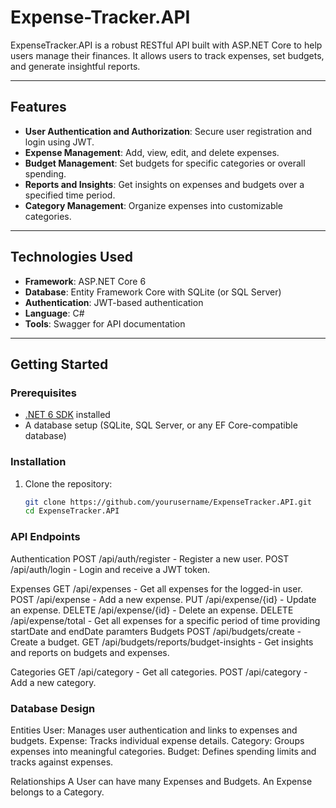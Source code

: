 # Expense-Tracker.API

ExpenseTracker.API is a robust RESTful API built with ASP.NET Core to help users manage their finances. It allows users to track expenses, set budgets, and generate insightful reports.

---

## **Features**

- **User Authentication and Authorization**: Secure user registration and login using JWT.
- **Expense Management**: Add, view, edit, and delete expenses.
- **Budget Management**: Set budgets for specific categories or overall spending.
- **Reports and Insights**: Get insights on expenses and budgets over a specified time period.
- **Category Management**: Organize expenses into customizable categories.

---

## **Technologies Used**

- **Framework**: ASP.NET Core 6
- **Database**: Entity Framework Core with SQLite (or SQL Server)
- **Authentication**: JWT-based authentication
- **Language**: C#
- **Tools**: Swagger for API documentation

---

## **Getting Started**

### **Prerequisites**

- [.NET 6 SDK](https://dotnet.microsoft.com/download/dotnet/6.0) installed
- A database setup (SQLite, SQL Server, or any EF Core-compatible database)

### **Installation**

1. Clone the repository:

   ```bash
   git clone https://github.com/yourusername/ExpenseTracker.API.git
   cd ExpenseTracker.API


### **API Endpoints**
Authentication
POST /api/auth/register - Register a new user.
POST /api/auth/login - Login and receive a JWT token.

Expenses
GET /api/expenses - Get all expenses for the logged-in user.
POST /api/expense - Add a new expense.
PUT /api/expense/{id} - Update an expense.
DELETE /api/expense/{id} - Delete an expense.
DELETE /api/expense/total - Get all expenses for a specific period of time providing startDate and endDate paramters
Budgets
POST /api/budgets/create - Create a budget.
GET /api/budgets/reports/budget-insights - Get insights and reports on budgets and expenses.

Categories
GET /api/category - Get all categories.
POST /api/category - Add a new category.

### **Database Design**
Entities
User: Manages user authentication and links to expenses and budgets.
Expense: Tracks individual expense details.
Category: Groups expenses into meaningful categories.
Budget: Defines spending limits and tracks against expenses.

Relationships
A User can have many Expenses and Budgets.
An Expense belongs to a Category.

